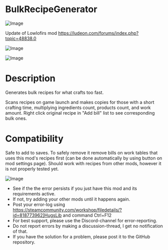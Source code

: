 # BulkRecipeGenerator

![Image](https://i.imgur.com/buuPQel.png)

Update of Lowlofirs mod
https://ludeon.com/forums/index.php?topic=48838.0

![Image](https://i.imgur.com/pufA0kM.png)

	
![Image](https://i.imgur.com/Z4GOv8H.png)

# Description

Generates bulk recipes for what crafts too fast.

Scans recipes on game launch and makes copies for those with a short crafting time, multiplying ingredients count, products count, and work amount.
Right click original recipe in "Add bill" list to see corresponding bulk ones.

# Compatibility

Safe to add to saves.
To safely remove it remove bills on work tables that uses this mod's recipes first (can be done automatically by using button on mod settings page).
Should work with recipes from other mods, however it is not properly tested yet.

![Image](https://i.imgur.com/PwoNOj4.png)



-  See if the the error persists if you just have this mod and its requirements active.
-  If not, try adding your other mods until it happens again.
-  Post your error-log using https://steamcommunity.com/workshop/filedetails/?id=818773962]HugsLib and command Ctrl+F12
-  For best support, please use the Discord-channel for error-reporting.
-  Do not report errors by making a discussion-thread, I get no notification of that.
-  If you have the solution for a problem, please post it to the GitHub repository.



